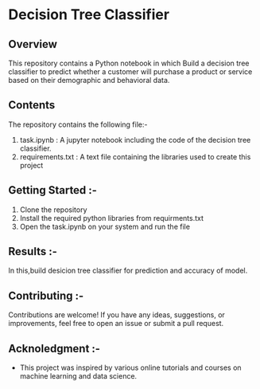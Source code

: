 # Decision Tree Classifier

## Overview

This repository contains a Python notebook in which Build a decision tree classifier to predict whether a customer will purchase a product or service based on their demographic and behavioral data.

## Contents

The repository contains the following file:-

1.  task.ipynb : A jupyter notebook including the code of the decision tree classifier.
2.  requirements.txt : A text file containing the libraries used to create this project

## Getting Started :-

1. Clone the repository
2. Install the required python libraries from requirments.txt
3. Open the task.ipynb on your system and run the file

## Results :-

In this,build desicion tree classifier for prediction and accuracy of model.

## Contributing :-

Contributions are welcome! If you have any ideas, suggestions, or improvements, feel free to open an issue or submit a pull request.

## Acknoledgment :-

- This project was inspired by various online tutorials and courses on machine learning and data science.
